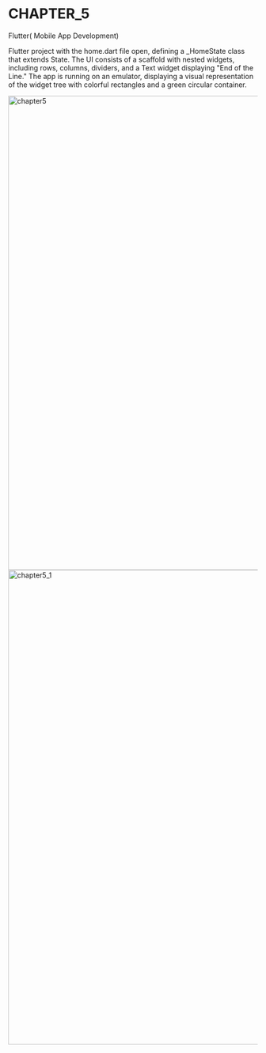 # CHAPTER_5
Flutter( Mobile App Development)

 Flutter project with the home.dart file open, defining a _HomeState class that extends State<Home>. The UI consists of a scaffold with nested widgets, including rows, columns, dividers, and a Text widget displaying "End of the Line." The app is running on an emulator, displaying a visual representation of the widget tree with colorful rectangles and a green circular container.

 <img width="959" alt="chapter5" src="https://github.com/user-attachments/assets/aee451d1-3625-46a9-b0ea-670a9fd9dba4">
<img width="960" alt="chapter5_1" src="https://github.com/user-attachments/assets/c715064a-b874-4a1e-b5a8-d5b105468003">
